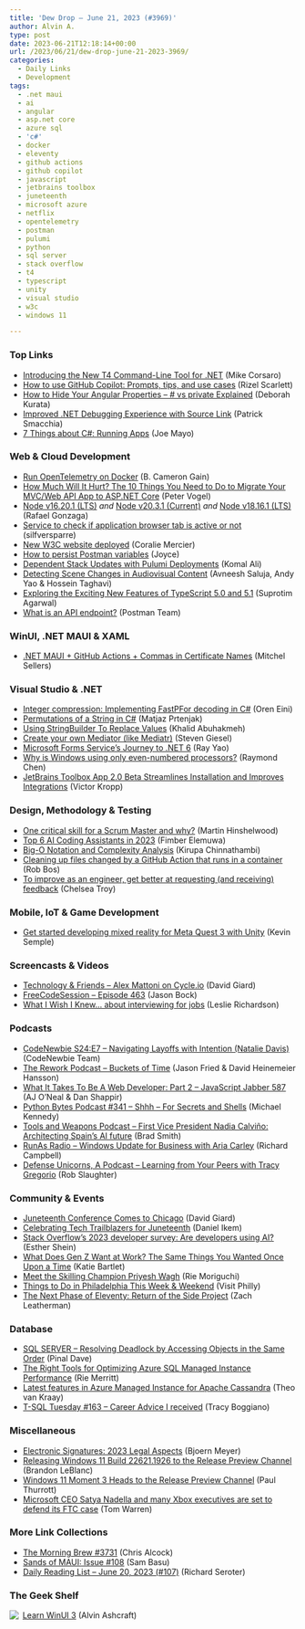 ```yaml
---
title: 'Dew Drop – June 21, 2023 (#3969)'
author: Alvin A.
type: post
date: 2023-06-21T12:18:14+00:00
url: /2023/06/21/dew-drop-june-21-2023-3969/
categories:
  - Daily Links
  - Development
tags:
  - .net maui
  - ai
  - angular
  - asp.net core
  - azure sql
  - 'c#'
  - docker
  - eleventy
  - github actions
  - github copilot
  - javascript
  - jetbrains toolbox
  - juneteenth
  - microsoft azure
  - netflix
  - opentelemetry
  - postman
  - pulumi
  - python
  - sql server
  - stack overflow
  - t4
  - typescript
  - unity
  - visual studio
  - w3c
  - windows 11

---
```

### <a name="top"></a>Top Links

  * <a href="https://devblogs.microsoft.com/dotnet/t4-command-line-tool-for-dotnet/" target="_blank" rel="noopener">Introducing the New T4 Command-Line Tool for .NET</a> (Mike Corsaro)
  * <a href="https://github.blog/2023-06-20-how-to-write-better-prompts-for-github-copilot/" target="_blank" rel="noopener">How to use GitHub Copilot: Prompts, tips, and use cases</a> (Rizel Scarlett)
  * <a href="https://www.freecodecamp.org/news/javascript-vs-typescript-private-in-angular-explained/" target="_blank" rel="noopener">How to Hide Your Angular Properties – # vs private Explained</a> (Deborah Kurata)
  * <a href="https://blog.ndepend.com/improved-net-debugging-experience-with-source-link/" target="_blank" rel="noopener">Improved .NET Debugging Experience with Source Link</a> (Patrick Smacchia)
  * <a href="https://joemayo.medium.com/7-things-about-c-running-apps-5bd6205c0e46?source=rss-c868a333b1d6------2" target="_blank" rel="noopener">7 Things about C#: Running Apps</a> (Joe Mayo)



### <a name="web"></a>Web & Cloud Development

  * <a href="https://thenewstack.io/run-opentelemetry-on-docker/" target="_blank" rel="noopener">Run OpenTelemetry on Docker</a> (B. Cameron Gain)
  * <a href="https://www.telerik.com/blogs/how-much-hurt-10-things-need-migrate-mvc-web-api-app-aspnet-core" target="_blank" rel="noopener">How Much Will It Hurt? The 10 Things You Need to Do to Migrate Your MVC/Web API App to ASP.NET Core</a> (Peter Vogel)
  * <a href="https://nodejs.org/en/blog/release/v16.20.1" target="_blank" rel="noopener">Node v16.20.1 (LTS)</a> _and_ <a href="https://nodejs.org/en/blog/release/v20.3.1" target="_blank" rel="noopener">Node v20.3.1 (Current)</a> _and_ <a href="https://nodejs.org/en/blog/release/v18.16.1" target="_blank" rel="noopener">Node v18.16.1 (LTS)</a> (Rafael Gonzaga)
  * <a href="https://codeblog.silfversparre.com/2023/06/service-to-check-if-application-browser-tab-is-active-or-not/" target="_blank" rel="noopener">Service to check if application browser tab is active or not</a> (silfversparre)
  * <a href="https://www.w3.org/blog/2023/new-w3c-website-deployed/" target="_blank" rel="noopener">New W3C website deployed</a> (Coralie Mercier)
  * <a href="https://blog.postman.com/how-to-persist-postman-variables/" target="_blank" rel="noopener">How to persist Postman variables</a> (Joyce)
  * <a href="https://www.pulumi.com/blog/dependent-stack-updates/" target="_blank" rel="noopener">Dependent Stack Updates with Pulumi Deployments</a> (Komal Ali)
  * <a href="https://netflixtechblog.com/detecting-scene-changes-in-audiovisual-content-77a61d3eaad6?source=rss----2615bd06b42e---4" target="_blank" rel="noopener">Detecting Scene Changes in Audiovisual Content</a> (Avneesh Saluja, Andy Yao & Hossein Taghavi)
  * <a href="https://www.dotnetcurry.com/ShowArticle.aspx?ID=1601" target="_blank" rel="noopener">Exploring the Exciting New Features of TypeScript 5.0 and 5.1</a> (Suprotim Agarwal)
  * <a href="https://blog.postman.com/what-is-an-api-endpoint/" target="_blank" rel="noopener">What is an API endpoint?</a> (Postman Team)



### <a name="silverlight"></a>WinUI, .NET MAUI & XAML

  * <a href="https://www.mitchelsellers.com/blog/article/net-maui-github-actions-commas-in-certificate-names" target="_blank" rel="noopener">.NET MAUI + GitHub Actions + Commas in Certificate Names</a> (Mitchel Sellers)



### <a name="dotnet"></a>Visual Studio & .NET

  * <a href="https://ayende.com/blog/199587-A/integer-compression-implementing-fastpfor-decoding-in-c?Key=cf2b9db2-c738-4977-8886-48a749bba7cd" target="_blank" rel="noopener">Integer compression: Implementing FastPFor decoding in C#</a> (Oren Eini)
  * <a href="https://code-maze.com/csharp-permutations-string/" target="_blank" rel="noopener">Permutations of a String in C#</a> (Matjaz Prtenjak)
  * <a href="https://khalidabuhakmeh.com/using-stringbuilder-to-replace-values" target="_blank" rel="noopener">Using StringBuilder To Replace Values</a> (Khalid Abuhakmeh)
  * <a href="https://steven-giesel.com/blogPost/dc27bbf9-55c7-4f11-bec5-cf1704df3a21" target="_blank" rel="noopener">Create your own Mediator (like Mediatr)</a> (Steven Giesel)
  * <a href="https://devblogs.microsoft.com/dotnet/microsoft-forms-services-journey-to-dotnet-6/" target="_blank" rel="noopener">Microsoft Forms Service’s Journey to .NET 6</a> (Ray Yao)
  * <a href="https://devblogs.microsoft.com/oldnewthing/20230620-00/?p=108358" target="_blank" rel="noopener">Why is Windows using only even-numbered processors?</a> (Raymond Chen)
  * <a href="https://blog.jetbrains.com/toolbox-app/2023/06/toolbox-app-2-0-beta/" target="_blank" rel="noopener">JetBrains Toolbox App 2.0 Beta Streamlines Installation and Improves Integrations</a> (Victor Kropp)



### <a name="design"></a>Design, Methodology & Testing

  * <a href="https://nkdagility.com/blog/one-critical-skill-for-a-scrum-master-and-why/" target="_blank" rel="noopener">One critical skill for a Scrum Master and why?</a> (Martin Hinshelwood)
  * <a href="https://www.sitepoint.com/ai-coding-assistants/?utm_source=rss" target="_blank" rel="noopener">Top 6 AI Coding Assistants in 2023</a> (Fimber Elemuwa)
  * <a href="https://www.kirupa.com/data_structures_algorithms/big_o_notation.htm" target="_blank" rel="noopener">Big-O Notation and Complexity Analysis</a> (Kirupa Chinnathambi)
  * <a href="https://devopsjournal.io/blog/2023/06/21/GitHub-container-based-Action-cleanup" target="_blank" rel="noopener">Cleaning up files changed by a GitHub Action that runs in a container</a> (Rob Bos)
  * <a href="https://stackoverflow.blog/2023/06/20/to-improve-as-an-engineer-get-better-at-requesting-and-receiving-feedback/" target="_blank" rel="noopener">To improve as an engineer, get better at requesting (and receiving) feedback</a> (Chelsea Troy)



### <a name="mobile"></a>Mobile, IoT & Game Development

  * <a href="https://blog.unity.com/engine-platform/get-started-developing-for-quest-3-with-unity" target="_blank" rel="noopener">Get started developing mixed reality for Meta Quest 3 with Unity</a> (Kevin Semple)



### <a name="videos"></a>Screencasts & Videos

  * <a href="https://davidgiard.com/alex-mattoni-on-cycleio" target="_blank" rel="noopener">Technology & Friends &#8211; Alex Mattoni on Cycle.io</a> (David Giard)
  * <a href="http://www.youtube.com/watch?v=PJYAB54KJ2w" target="_blank" rel="noopener">FreeCodeSession &#8211; Episode 463</a> (Jason Bock)
  * <a href="http://www.youtube.com/watch?v=R-WOM6TbI-o" target="_blank" rel="noopener">What I Wish I Knew&#8230; about interviewing for jobs</a> (Leslie Richardson)



### <a name="podcasts"></a>Podcasts

  * <a href="https://www.codenewbie.org/podcast/navigating-layoffs-with-intention" target="_blank" rel="noopener">CodeNewbie S24:E7 &#8211; Navigating Layoffs with Intention (Natalie Davis)</a> (CodeNewbie Team)
  * <a href="https://share.transistor.fm/s/2e4cfde1" target="_blank" rel="noopener">The Rework Podcast &#8211; Buckets of Time</a> (Jason Fried & David Heinemeier Hansson)
  * <a href="https://topenddevs.com/podcasts/javascript-jabber/episodes/what-it-takes-to-be-a-web-developer-part-2-jsj-587" target="_blank" rel="noopener">What It Takes To Be A Web Developer: Part 2 &#8211; JavaScript Jabber 587</a> (AJ O&#8217;Neal & Dan Shappir)
  * <a href="https://pythonbytes.fm/episodes/show/341/shhh-for-secrets-and-shells" target="_blank" rel="noopener">Python Bytes Podcast #341 &#8211; Shhh &#8211; For Secrets and Shells</a> (Michael Kennedy)
  * <a href="https://news.microsoft.com/tools-and-weapons-podcast/" target="_blank" rel="noopener">Tools and Weapons Podcast &#8211; First Vice President Nadia Calviño: Architecting Spain’s AI future</a> (Brad Smith)
  * <a href="https://runasradio.com/Shows/Show/885" target="_blank" rel="noopener">RunAs Radio &#8211; Windows Update for Business with Aria Carley</a> (Richard Campbell)
  * <a href="https://podcasters.spotify.com/pod/show/defenseunicorns/episodes/Learning-from-Your-Peers-with-Tracy-Gregorio-e25usp3" target="_blank" rel="noopener">Defense Unicorns, A Podcast &#8211; Learning from Your Peers with Tracy Gregorio</a> (Rob Slaughter)



### <a name="events"></a>Community & Events

  * <a href="https://davidgiard.com/juneteenth-conference-comes-to-chicago" target="_blank" rel="noopener">Juneteenth Conference Comes to Chicago</a> (David Giard)
  * <a href="https://techcommunity.microsoft.com/t5/marketplace-blog-for-partners/celebrating-tech-trailblazers-for-juneteenth/ba-p/3852256" target="_blank" rel="noopener">Celebrating Tech Trailblazers for Juneteenth</a> (Daniel Ikem)
  * <a href="https://www.techrepublic.com/article/stack-overflow-2023-developer-survey-ai/" target="_blank" rel="noopener">Stack Overflow’s 2023 developer survey: Are developers using AI?</a> (Esther Shein)
  * <a href="https://www.radicalcandor.com/what-does-gen-z-want-at-work/" target="_blank" rel="noopener">What Does Gen Z Want at Work? The Same Things You Wanted Once Upon a Time</a> (Katie Bartlet)
  * <a href="https://techcommunity.microsoft.com/t5/microsoft-mvp-award-program-blog/meet-the-skilling-champion-priyesh-wagh/ba-p/3827986" target="_blank" rel="noopener">Meet the Skilling Champion Priyesh Wagh</a> (Rie Moriguchi)
  * <a href="https://www.visitphilly.com/uwishunu/things-to-do-in-philadelphia-this-week-weekend/" target="_blank" rel="noopener">Things to Do in Philadelphia This Week & Weekend</a> (Visit Philly)
  * <a href="https://www.zachleat.com/web/eleventy-side-project/" target="_blank" rel="noopener">The Next Phase of Eleventy: Return of the Side Project</a> (Zach Leatherman)



### <a name="sql"></a>Database

  * <a href="https://blog.sqlauthority.com/2023/06/21/sql-server-resolving-deadlock-by-accessing-objects-in-the-same-order/?utm_source=rss&utm_medium=rss&utm_campaign=sql-server-resolving-deadlock-by-accessing-objects-in-the-same-order" target="_blank" rel="noopener">SQL SERVER – Resolving Deadlock by Accessing Objects in the Same Order</a> (Pinal Dave)
  * <a href="https://techcommunity.microsoft.com/t5/azure-sql-blog/the-right-tools-for-optimizing-azure-sql-managed-instance/ba-p/3851447" target="_blank" rel="noopener">The Right Tools for Optimizing Azure SQL Managed Instance Performance</a> (Rie Merritt)
  * <a href="https://devblogs.microsoft.com/cosmosdb/latest-features-in-azure-managed-instance-for-apache-cassandra/" target="_blank" rel="noopener">Latest features in Azure Managed Instance for Apache Cassandra</a> (Theo van Kraay)
  * <a href="https://tracyboggiano.com/archive/2023/06/t-sqltuesday163-career-advice/" target="_blank" rel="noopener">T-SQL Tuesday #163 – Career Advice I received</a> (Tracy Boggiano)



### <a name="misc"></a>Miscellaneous

  * <a href="https://www.textcontrol.com/blog/2023/06/20/electronic-signatures-2023-legal-aspects/" target="_blank" rel="noopener">Electronic Signatures: 2023 Legal Aspects</a> (Bjoern Meyer)
  * <a href="https://blogs.windows.com/windows-insider/2023/06/20/releasing-windows-11-build-22621-1926-to-the-release-preview-channel/" target="_blank" rel="noopener">Releasing Windows 11 Build 22621.1926 to the Release Preview Channel</a> (Brandon LeBlanc)
  * <a href="https://www.thurrott.com/windows/windows-11/284577/windows-11-moment-3-heads-to-the-release-preview-channel" target="_blank" rel="noopener">Windows 11 Moment 3 Heads to the Release Preview Channel</a> (Paul Thurrott)
  * <a href="https://www.theverge.com/2023/6/20/23767588/microsoft-activision-ftc-case-ceo-satya-nadella-xbox-executives" target="_blank" rel="noopener">Microsoft CEO Satya Nadella and many Xbox executives are set to defend its FTC case</a> (Tom Warren)



### <a name="links"></a>More Link Collections

  * <a href="https://blog.cwa.me.uk/2023/06/21/the-morning-brew-3731/" target="_blank" rel="noopener">The Morning Brew #3731</a> (Chris Alcock)
  * <a href="https://www.telerik.com/blogs/sands-maui-issue-108" target="_blank" rel="noopener">Sands of MAUI: Issue #108</a> (Sam Basu)
  * <a href="https://seroter.com/2023/06/20/daily-reading-list-june-20-2023-107/" target="_blank" rel="noopener">Daily Reading List – June 20, 2023 (#107)</a> (Richard Seroter)



### <a name="shelf"></a>The Geek Shelf

<a href="https://www.amazon.com/dp/1800208669/" target="_blank" rel="noopener"><img decoding="async" align="left" style="border: 0px currentcolor; border-image: none; float: left; display: inline; background-image: none;" src="https://m.media-amazon.com/images/I/41Z9lMC71WL._SS135_.jpg" border="0" /></a>&nbsp;<a href="https://www.amazon.com/dp/1800208669/" target="_blank" rel="noopener">Learn WinUI 3</a> (Alvin Ashcraft)